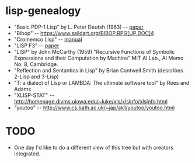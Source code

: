 # lisp-genealogy

* "Basic PDP-1 Lisp" by L. Peter Deutsh (1963) -- [paper](http://s3data.computerhistory.org/pdp-1/DEC.pdp_1.1964.102650371.pdf)
* "Bibop" -- <https://www.saildart.org/BIBOP.RPG[UP,DOC]4>
* "Cromemco Lisp" -- [manual](https://www.autometer.de/unix4fun/z80pack/ftp/cromemco/Cromemco%20Lisp%20Instruction%20Manual%20023-4006%20198006.PDF)
* "LISP F3" -- [paper](http://www.softwarepreservation.org/projects/LISP/uppsala/Nordstrom-LISP_F3_Users_Guide-1978.pdf)
* "LISP" by John McCarthy (1959) "Recursive Functions of Symbolic Expressions and their Computation by Machine" MIT AI Lab., AI Memo No. 8, Cambridge.
* "Reflection and Sentantics in Lisp" by Brian Cantwell Smith (describes 2-Lisp and 3-Lisp)
* "T: a dialect of Lisp or LAMBDA: The ultimate software tool" by Rees and Adams
* "XLISP-STAT" -- <http://homepage.divms.uiowa.edu/~luke/xls/xlsinfo/xlsinfo.html>
* "youtoo" -- <http://www.cs.bath.ac.uk/~jap/ak1/youtoo/youtoo.html>

# TODO

* One day I'd like to do a different view of this tree but with creators integrated.
